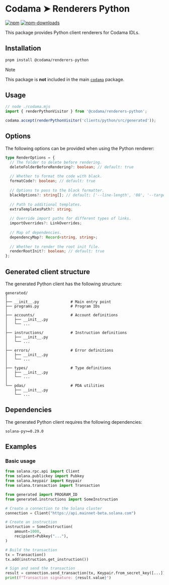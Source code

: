 # Codama ➤ Renderers Python

[![npm][npm-image]][npm-url]
[![npm-downloads][npm-downloads-image]][npm-url]

[npm-downloads-image]: https://img.shields.io/npm/dm/@codama/renderers-python.svg?style=flat
[npm-image]: https://img.shields.io/npm/v/@codama/renderers-python.svg?style=flat&label=%40codama%2Frenderers-python
[npm-url]: https://www.npmjs.com/package/@codama/renderers-python

This package provides Python client renderers for Codama IDLs.

## Installation

```sh
pnpm install @codama/renderers-python
```

> [!NOTE]
> This package is **not** included in the main [`codama`](../library) package.

## Usage

```ts
// node ./codama.mjs
import { renderPythonVisitor } from '@codama/renderers-python';

codama.accept(renderPythonVisitor('clients/python/src/generated'));
```

## Options

The following options can be provided when using the Python renderer:

```ts
type RenderOptions = {
  // The folder to delete before rendering.
  deleteFolderBeforeRendering?: boolean; // default: true
  
  // Whether to format the code with black.
  formatCode?: boolean; // default: true
  
  // Options to pass to the black formatter.
  blackOptions?: string[]; // default: ['--line-length', '88', '--target-version', 'py311']
  
  // Path to additional templates.
  extraTemplatesPath?: string;
  
  // Override import paths for different types of links.
  importOverrides?: LinkOverrides;
  
  // Map of dependencies.
  dependencyMap?: Record<string, string>;
  
  // Whether to render the root init file.
  renderRootInit?: boolean; // default: true
};
```

## Generated client structure

The generated Python client has the following structure:

```
generated/
│
├── __init__.py              # Main entry point
├── programs.py              # Program IDs
│
├── accounts/                # Account definitions
│   ├── __init__.py
│   └── ...
│
├── instructions/            # Instruction definitions
│   ├── __init__.py
│   └── ...
│
├── errors/                  # Error definitions
│   ├── __init__.py
│   └── ...
│
├── types/                   # Type definitions
│   ├── __init__.py
│   └── ...
│
└── pdas/                    # PDA utilities
    ├── __init__.py
    └── ...
```

## Dependencies

The generated Python client requires the following dependencies:

```
solana-py>=0.29.0
```

## Examples

### Basic usage

```python
from solana.rpc.api import Client
from solana.publickey import Pubkey
from solana.keypair import Keypair
from solana.transaction import Transaction

from generated import PROGRAM_ID
from generated.instructions import SomeInstruction

# Create a connection to the Solana cluster
connection = Client("https://api.mainnet-beta.solana.com")

# Create an instruction
instruction = SomeInstruction(
    amount=1000,
    recipient=Pubkey("..."),
)

# Build the transaction
tx = Transaction()
tx.add(instruction.get_instruction())

# Sign and send the transaction
result = connection.send_transaction(tx, Keypair.from_secret_key([...]))
print(f"Transaction signature: {result.value}")
``` 